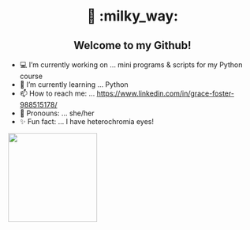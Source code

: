 <h1 align="center">👋 :milky_way:</h1>

  <h2 align="center">Welcome to my Github!</h2>
   
      
- :computer: I’m currently working on ... mini programs & scripts for my Python course
- 🧠 I’m currently learning ... Python
- 📫 How to reach me: ... https://www.linkedin.com/in/grace-foster-988515178/
- :woman: Pronouns: ... she/her
- :sparkles: Fun fact: ... I have heterochromia eyes!

<img height="180em" src="https://github-readme-stats.vercel.app/api?username=Fallinqqq&show_icons=true&hide_border=true&&count_private=true&include_all_commits=true" />


